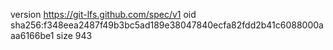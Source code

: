 version https://git-lfs.github.com/spec/v1
oid sha256:f348eea2487f49b3bc5ad189e38047840ecfa82fdd2b41c6088000aaa6166be1
size 943
